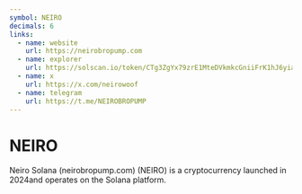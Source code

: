 ```yaml
---
symbol: NEIRO
decimals: 6
links:
  - name: website
    url: https://neirobropump.com
  - name: explorer
    url: https://solscan.io/token/CTg3ZgYx79zrE1MteDVkmkcGniiFrK1hJ6yiabropump
  - name: x
    url: https://x.com/neirowoof
  - name: telegram
    url: https://t.me/NEIROBROPUMP
---
```


# NEIRO

Neiro Solana (neirobropump.com) (NEIRO) is a cryptocurrency launched in 2024and operates on the Solana platform.
